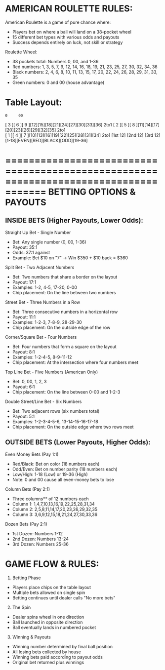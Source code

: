 AMERICAN ROULETTE RULES:
=====================================================================================

American Roulette is a game of pure chance where:
- Players bet on where a ball will land on a 38-pocket wheel
- 15 different bet types with various odds and payouts
- Success depends entirely on luck, not skill or strategy

Roulette Wheel:
- 38 pockets total: Numbers 0, 00, and 1-36
- Red numbers: 1, 3, 5, 7, 9, 12, 14, 16, 18, 19, 21, 23, 25, 27, 30, 32, 34, 36
- Black numbers: 2, 4, 6, 8, 10, 11, 13, 15, 17, 20, 22, 24, 26, 28, 29, 31, 33, 35
- Green numbers: 0 and 00 (house advantage)

Table Layout:
=====================================================================================

    0     00
[ 3 ][ 6 ][ 9 ][12][15][18][21][24][27][30][33][36] 2to1
[ 2 ][ 5 ][ 8 ][11][14][17][20][23][26][29][32][35] 2to1  
[ 1 ][ 4 ][ 7 ][10][13][16][19][22][25][28][31][34] 2to1
    [1st 12] [2nd 12] [3rd 12]
[1-18][EVEN][RED][BLACK][ODD][19-36]


=====================================================================================
BETTING OPTIONS & PAYOUTS
=====================================================================================

INSIDE BETS (Higher Payouts, Lower Odds):
------------------------------------------

Straight Up Bet - Single Number
- Bet: Any single number (0, 00, 1-36)
- Payout: 35:1
- Odds: 37:1 against
- Example: Bet $10 on "7" → Win $350 + $10 back = $360

Split Bet - Two Adjacent Numbers
- Bet: Two numbers that share a border on the layout
- Payout: 17:1
- Examples: 1-2, 4-5, 17-20, 0-00
- Chip placement: On the line between two numbers

Street Bet - Three Numbers in a Row
- Bet: Three consecutive numbers in a horizontal row
- Payout: 11:1
- Examples: 1-2-3, 7-8-9, 28-29-30
- Chip placement: On the outside edge of the row

Corner/Square Bet - Four Numbers
- Bet: Four numbers that form a square on the layout
- Payout: 8:1
- Examples: 1-2-4-5, 8-9-11-12
- Chip placement: At the intersection where four numbers meet

Top Line Bet - Five Numbers (American Only)
- Bet: 0, 00, 1, 2, 3
- Payout: 6:1
- Chip placement: On the line between 0-00 and 1-2-3

Double Street/Line Bet - Six Numbers
- Bet: Two adjacent rows (six numbers total)
- Payout: 5:1
- Examples: 1-2-3-4-5-6, 13-14-15-16-17-18
- Chip placement: On the outside edge where two rows meet

OUTSIDE BETS (Lower Payouts, Higher Odds):
-------------------------------------------
Even Money Bets (Pay 1:1)
- Red/Black: Bet on color (18 numbers each)
- Odd/Even: Bet on number parity (18 numbers each)  
- Low/High: 1-18 (Low) or 19-36 (High)
- Note: 0 and 00 cause all even-money bets to lose

Column Bets (Pay 2:1)
- Three columns** of 12 numbers each
- Column 1: 1,4,7,10,13,16,19,22,25,28,31,34
- Column 2: 2,5,8,11,14,17,20,23,26,29,32,35
- Column 3: 3,6,9,12,15,18,21,24,27,30,33,36

Dozen Bets (Pay 2:1)
- 1st Dozen: Numbers 1-12
- 2nd Dozen: Numbers 13-24
- 3rd Dozen: Numbers 25-36

GAME FLOW & RULES:
=====================================================================================

1. Betting Phase
- Players place chips on the table layout
- Multiple bets allowed on single spin
- Betting continues until dealer calls "No more bets"

2. The Spin
- Dealer spins wheel in one direction
- Ball launched in opposite direction
- Ball eventually lands in numbered pocket

3. Winning & Payouts
- Winning number determined by final ball position
- All losing bets collected by house
- Winning bets paid according to payout odds
- Original bet returned plus winnings
